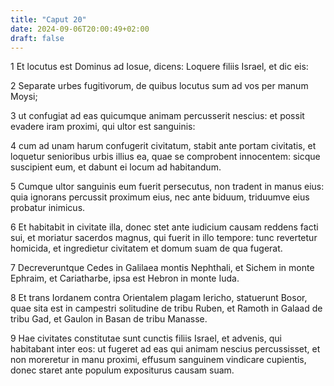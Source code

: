 ```yaml
---
title: "Caput 20"
date: 2024-09-06T20:00:49+02:00
draft: false
---
```



1 Et locutus est Dominus ad Iosue, dicens: Loquere filiis Israel, et dic eis:

2 Separate urbes fugitivorum, de quibus locutus sum ad vos per manum Moysi;

3 ut confugiat ad eas quicumque animam percusserit nescius: et possit evadere iram proximi, qui ultor est sanguinis:

4 cum ad unam harum confugerit civitatum, stabit ante portam civitatis, et loquetur senioribus urbis illius ea, quae se comprobent innocentem: sicque suscipient eum, et dabunt ei locum ad habitandum.

5 Cumque ultor sanguinis eum fuerit persecutus, non tradent in manus eius: quia ignorans percussit proximum eius, nec ante biduum, triduumve eius probatur inimicus.

6 Et habitabit in civitate illa, donec stet ante iudicium causam reddens facti sui, et moriatur sacerdos magnus, qui fuerit in illo tempore: tunc revertetur homicida, et ingredietur civitatem et domum suam de qua fugerat.

7 Decreveruntque Cedes in Galilaea montis Nephthali, et Sichem in monte Ephraim, et Cariatharbe, ipsa est Hebron in monte Iuda.

8 Et trans Iordanem contra Orientalem plagam Iericho, statuerunt Bosor, quae sita est in campestri solitudine de tribu Ruben, et Ramoth in Galaad de tribu Gad, et Gaulon in Basan de tribu Manasse.

9 Hae civitates constitutae sunt cunctis filiis Israel, et advenis, qui habitabant inter eos: ut fugeret ad eas qui animam nescius percussisset, et non moreretur in manu proximi, effusum sanguinem vindicare cupientis, donec staret ante populum expositurus causam suam.

